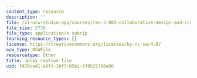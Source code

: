 ```yaml
---
content_type: resource
description: ''
file: /ol-ocw-studio-app/courses/res-3-002-collaborative-design-and-creative-expression-with-arduino-microcontrollers-january-iap-2017/fd70cad1a8f11bf705b21f0525708a08_kk55qwgSXcA.srt
file_size: 2776
file_type: application/x-subrip
learning_resource_types: []
license: https://creativecommons.org/licenses/by-nc-sa/4.0/
ocw_type: OCWFile
resourcetype: Other
title: 3play caption file
uid: fd70cad1-a8f1-1bf7-05b2-1f0525708a08
---
```

